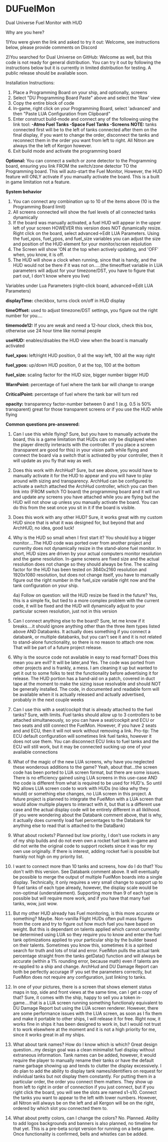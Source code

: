 # DUFuelMon
Dual Universe Fuel Monitor with HUD

Why are you here?

1)You were given the link and asked to try it out: Welcome, see instructions below, please provide comments on Discord

2)You searched for Dual Universe on GitHub: Welcome as well, but this code is not ready for general distribution. You can try it out by following the instructions below but it is currently in limited distribution for testing. A public release should be available soon. 

Installation Instructions:
1) Place a Programming Board on your ship, and optionally, screens
2) Select "DU Programming Board Paste" above and select the 'Raw' view
3) Copy the entire block of code
4) In-game, right click on your Programming Board, select 'advanced' and then "Paste LUA Configuration from Clipboard"
5) Enter construct build-mode and connect any of the following using the link tool:
    **-Atmo Fuel Tanks
    -Space Fuel Tanks
    -Screens**
   **NOTE:** tanks connected first will be to the left of tanks connected after them on the final display, if you want to change the order, disconnect the tanks and reconnect them in the order you want from left to right. All Nitron are always the the left of Kergon however.
6) Exit build mode and activate the programming board

**Optional:** You can connect a switch or zone detector to the Programming board, ensuring you link FROM the switch/zone detector TO the Programming board. This will auto-start the Fuel Monitor, However, the HUD feature will ONLY activate if you manually activate the board. This is a built in game limitation not a feature.

**System behavior**

  1) You can connect any combination up to 10 of the items above (10 is the Programming Board limit)
  2) All screens connected will show the fuel levels of all connected tanks dynamically
  3) If the board was manually activated, a fuel HUD will appear in the upper left of your screen HOWEVER this version does NOT dynamically resize. Right click on the board, select advanced->Edit LUA Parameters. Using the fuel_xpos, fuel_ypos, and fuel_size variables you can adjust the size and position of the HUD element for your monitor/screen resolution
  4) The Screen will show 'ON at the top when actively updating, and 'OFF' when, you know, it is off.
  5) The HUD will show a clock when running, since that is handy, and the HUD would not be there if it was not on.....(the timeoffset variable in LUA parameters will adjust for your timezone/DST, you have to figure that part out, I don't know where you live)

Variables under Lua Parameters (right-click board, advanced->Edit LUA Parameters)

**displayTime:** checkbox, turns clock on/off in HUD display

**timeOffset:** used to adjust timezone/DST settings, you figure out the right number for you....

**timemode12:** If you are weak and need a 12-hour clock, check this box, otherwise use 24 hour time like normal people

**useHUD:** enables/disables the HUD view when the board is manually activated

**fuel_xpos:** left/right HUD position, 0 all the way left, 100 all the way right

**fuel_ypos:** up/down HUD position, 0 at the top, 100 at the bottom

**fuel_size:** scaling factor for the HUD size, bigger number bigger HUD

**WarnPoint:** percentage of fuel where the tank bar will change to orange

**CriticalPoint:** percentage of fuel where the tank bar will turn red

**opacity:** transparency factor-number between 0 and 1 (e.g.  0.5 is 50% transparent) great for those transparent screens or if you use the HUD while flying


**Common questions pre-answered:**

1) Can I use this while flying? Sure, but you have to manually activate the board, this is a game limitation that HUDs can only be displayed when the player directly inrteracts with the controller. If you place a screen (transparent are good for this) in your vision path while flying and connect the board via a switch that is activated by your controller, then it will update as you fly that way as well.

2) Does this work with ArchHud? Sure, but see above, you would have to manually activate it for the HUD to appear and you will have to play around with sizing and transparency. ArchHud can be configured to activate a switch attached the ArchHud controller, which you can then link into (FROM switch TO board) the programming board and it will run and update any screens you have attached while you are flying but the HUD will not show up unless you manually activate the board. You can do this from the seat once you sit in it if the board is visible.

3) Does this work with any other HUD? Sure, it works great with my custom HUD since that is what it was designed for, but beyond that and ArchHUD, no idea, good luck!

4) Why is the HUD so small when I first start it? You should buy a bigger monitor....The HUD code was ported over from another project and currenlty does not dynamically resize in the stand-alone fuel monitor. In short, HUD sizes are driven by your actual computers monitor resolution and the game resolution. In-game screens are fixed size and the actual resolution does not change so they should always be fine. The scaling factor for the HUD has been tested on 3840x2160 resolution and 1920x1080 resolution, but does not change itself, you have to manually figure out the right number in the fuel_size variable right now and the tank configuration on your ship.

    4a) Follow on question: will the HUD resize be fixed in the future? Yes, this is a simple fix, but tied to a more complex problem with the current code, it will be fixed and the HUD will dynamically adjust to your particular screen resolution, just not in this version
  
5) Can I connect anything else to the board? Sure, let me know if it breaks....it should ignore anything other than the three item types listed above AND Databanks. It actually does something if you connect a databank, or multiple databanks, but you can't see it and it is not related to stand-alone functionality, so there is no reason to attach one now. That will be part of a future project release.
6) Why is the source code not available in easy to read format? Does this mean you are evil?  It will be later,and Yes. The code was ported from other projects and is frankly, a mess. I am cleaning it up but wanted to get it out to some folks to test the functionality before advertising it for release. The HUD portion has a band-aid on a patch, covered in duct tape at the moment to make the sizing issue resolvable and should NOT be generally installed. The code, in documented and readable form will be available when it is actually released and actually advertised, probably in the next couple weeks
7) Can I use this with a seat/cockpit that is already attached to the fuel tanks? Sure, with limits. Fuel tanks should allow up to 3 controllers to be attached simultaneously, so you can have a seat/cockpit and ECU or two seats and still connect the FuelMon. However, if you have 2 seats and and ECU, then it will not work without removing a link. Pro-tip: The ECU default configuration will sometimes link fuel tanks, however it does not use them. You can disconnect ECU links to fuel tanks and the ECU will still work, but it may be connected sucking up one of your available connections
8) What of the magic of the new LUA screens, why have you neglected these wonderous additions to the game? Yeah, about that...the screen code has been ported to LUA screen format, but there are some issues. There is no efficiency gained using LUA screens in this use-case AND the code is different from what is required to be used for HUD's. So until NQ allows LUA screen code to work with HUDs (no idea why they would) or something else changes, no LUA screen in this project. A future project is planned to integrate the FuelMon with a LUA screen that would allow multiple players to interact with it, but that is a different use case and the actual display code will be entirely different in all liklihood. (if you were wondering about the Databank comment above, that is why, it actually does currently load fuel percentages to the Databank for anything else to read that is attached to the DataBank)
9) What about rockets? Planned but low priority, I don't use rockets in any of my ship builds and do not even own a rocket fuel tank in-game and did not write the original code to support rockets since it was for my own use originally. If there is interest, adding rocket fuel is possible but frankly not high on my priority list.
10) I want to connect more than 10 tanks and screens, how do I do that? You don't with this version. See Databank comment above. It will eventually be possible to merge the output of multiple FuelMon boards into a single display. Technically, it only requires a very small change to support up to 9 fuel tanks of each type already, however, the display scale would be non-optimal (understatement). Supporting more than 9 of each type is possible but will require more work, and if you have that many fuel tanks, wow, just wow.
11) But my other HUD already has Fuel monitoring, is this more accurate or something? Maybe. Non-vanilla Flight HUDs often pull mass figures from the core and try to figure out how much fuel you have based on weight. But this is dependant on talents applied which cannot currenlty be determined using LUA so they require you to know and enter the fuel tank optimizations applied to your particular ship by the builder based on their talents. Sometimes you know this, sometimes it is a spirited search for truth and lots of trial and error. FuelMon pulls the actual tank percentage straight from the tanks getData() function and will always be accurate (within a 1% rounding error, because math) even if talents are re-applied to a ship and change. ArchHud and DU Damage Report can both be perfectly accurage IF you set the parameters correctly, but FuelMon does not require any configuration, just linking to tanks.
12) In one of your pictures, there is a screen that shows element status maps in top, side and front views at the same time, can I get a copy of that? Sure, it comes with the ship, happy to sell you a token in-game....that is a LUA screen running something functionaly equivalent to DU Damage Report but using the LUA screen renderer. However, there are some performance issues with the LUA screen, as soon as I fix them and make it portable to other ships, I will release it for free. Right now, it works fine in ships it has been designed to work in, but I would not trust it to work elsewhere at the moment and it is not a high priority for me, since it works great in all my ships. 
13) What about tank names? How do I know which is which? Great design question...my design goal was a clean minimalist fuel display without extraneous information. Tank names can be added, however, it would require the player to manually rename their tanks or have the default name garbage showing up and tends to clutter the display excessively. I do plan to add the ability to display tank names/identifiers on request for individual tanks but not display them constantly. For putting them in a particular order, the order you connect them matters. They show up from left to right in order of connection if you just connect, but if you right click the board, you will see the slots are named s1-s10. Connect the tanks you want to appear to the left with lower numbers. However, all Nitron will always be on the left and all Kergon will be on the right, ordered by which slot you connected them to.
14) What about pretty colors, can I change the colors? No. Planned. Ability to add logos backgrounds and banners is also planned, no timeline for that yet. This is a pre-beta script version for running on a beta game. Once functionality is confirmed, bells and whistles can be added.
